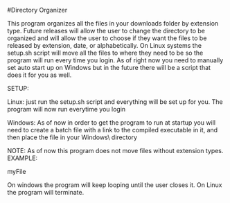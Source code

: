 #Directory Organizer 

This program organizes all the files in your downloads folder by extension type. Future releases will allow the user to change the directory to be organized and will allow the user to choose if they want the files to be released by extension, date, or alphabetically. On Linux systems the setup.sh script will move all the files to where they need to be so the program will run every time you login. As of right now you need to manually set auto start up on Windows but in the future there will be a script that does it for you as well.

SETUP:

Linux: just run the setup.sh script and everything will be set up for you. The program will now run everytime you login

Windows: As of now in order to get the program to run at startup you will need to create a batch file with a link to the compiled executable in it, and then place the file in your Windows\ directory

NOTE: As of now this program does not move files without extension types.
EXAMPLE:

myFile

On windows the program will keep looping until the user closes it.
On Linux the program will terminate.
